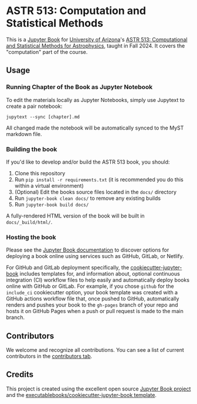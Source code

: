 # ASTR 513: Computation and Statistical Methods


This is a
[Jupyter Book](https://jupyterbook.org/) for
[University of Arizona](https://www.arizona.edu/)'s
[ASTR 513: Computational and Statistical Methods for Astrophysics](https://ua-2024q3-astr513.github.io/astr513/),
taught in Fall 2024.
It covers the "computation" part of the course.


## Usage

### Running Chapter of the Book as Jupyter Notebook

To edit the materials locally as Jupyter Notebooks, simply use
Jupytext to create a pair notebook:
```
jupytext --sync [chapter].md
```
All changed made the notebook will be automatically synced to the MyST
markdown file.

### Building the book

If you'd like to develop and/or build the ASTR 513 book, you should:

1. Clone this repository
2. Run `pip install -r requirements.txt` (it is recommended you do
   this within a virtual environment)
3. (Optional) Edit the books source files located in the `docs/`
   directory
4. Run `jupyter-book clean docs/` to remove any existing builds
5. Run `jupyter-book build docs/`

A fully-rendered HTML version of the book will be built in `docs/_build/html/`.

### Hosting the book

Please see the
[Jupyter Book documentation](https://jupyterbook.org/publish/web.html)
to discover options for deploying a book online using services such as
GitHub, GitLab, or Netlify.

For GitHub and GitLab deployment specifically, the
[cookiecutter-jupyter-book](https://github.com/executablebooks/cookiecutter-jupyter-book)
includes templates for, and information about, optional continuous
integration (CI) workflow files to help easily and automatically
deploy books online with GitHub or GitLab.
For example, if you chose `github` for the `include_ci` cookiecutter
option, your book template was created with a GitHub actions workflow
file that, once pushed to GitHub, automatically renders and pushes
your book to the `gh-pages` branch of your repo and hosts it on GitHub
Pages when a push or pull request is made to the main branch.

## Contributors

We welcome and recognize all contributions.
You can see a list of current contributors in the [contributors
tab](https://github.com/rndsrc/astr513/graphs/contributors).

## Credits

This project is created using the excellent open source
[Jupyter Book project](https://jupyterbook.org/) and the
[executablebooks/cookiecutter-jupyter-book template](https://github.com/executablebooks/cookiecutter-jupyter-book).
